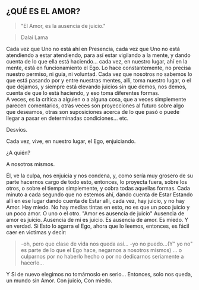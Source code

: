 ## ¿QUÉ ES EL AMOR?

>"El Amor, es la ausencia de juicio."

>Dalai Lama

Cada vez que Uno no está ahí en Presencia, cada vez que Uno no está atendiendo a estar atendiendo, para así estar vigilando a la mente, y dando cuenta de lo que ella está haciendo… cada vez, en nuestro lugar, ahí en la mente, está en funcionamiento el Ego. Lo hace constantemente, no precisa nuestro permiso, ni guía, ni voluntad. Cada vez que nosotros no sabemos lo que está pasando por y entre nuestras mentes, allí, toma nuestro lugar, o el que dejamos, y siempre está elevando juicios sin que demos, nos demos, cuenta de que lo está haciendo, y eso toma diferentes formas.</br>
A veces, es la crítica a alguien o a alguna cosa, que a veces simplemente parecen comentarios, otras veces son proyecciones al futuro sobre algo que deseamos, otras son suposiciones acerca de lo que pasó o puede llegar a pasar en determinadas condiciones… etc.

Desvíos.

Cada vez, vive, en nuestro lugar, el Ego, enjuiciando.

¿A quién?

A nosotros mismos.

Él, ve la culpa, nos enjuicia y nos condena, y, como sería muy grosero de su parte hacernos cargo de todo esto, entonces, lo proyecta fuera, sobre los otros, o sobre el tiempo simplemente, y cobra todas aquellas formas.
Cada minuto a cada segundo que no estemos ahí, dando cuenta de Estar Estando allí en ese lugar dando cuenta de Estar allí, cada vez, hay juicio, y no hay Amor. Hay miedo.
No hay medias tintas en esto, no es que un poco juicio y un poco amor.
O uno o el otro.
"Amor es ausencia de juicio"
Ausencia de amor es juicio.
Ausencia de mí es juicio. Es ausencia de amor. Es miedo.
Y en verdad. Si Esto lo agarra el Ego, ahora que lo leemos, entonces, es fácil caer en victimas y decir:

> -oh, pero que clase de vida nos queda así…
> -yo no puedo...(Y" yo no" es parte de lo que el Ego hace, negarnos a nosotros mismos)
> … o culparnos por no haberlo hecho o por no dedicarnos seriamente a hacerlo…

Y Si de nuevo elegimos no tomárnoslo en serio… Entonces, solo nos queda, un mundo sin Amor. Con juicio, Con miedo.